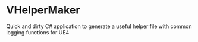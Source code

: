 # VHelperMaker
Quick and dirty C# application to generate a useful helper file with common logging functions for UE4
